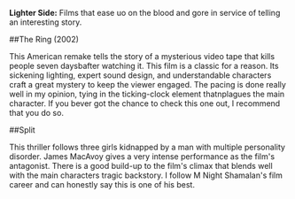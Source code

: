 **Lighter Side:**
Films that ease uo on the blood and gore in service of telling an interesting story.


##The Ring (2002)

This American remake tells the story of a mysterious video tape that kills people seven daysbafter watching it. This film is a classic for a reason. Its sickening lighting, expert sound design, and understandable characters craft a great mystery to keep the viewer engaged. The pacing is done really well in my opinion, tying in the ticking-clock element thatnplagues the main character. If you bever got the chance to check this one out, I recommend that you do so.

##Split

This thriller follows three girls kidnapped by a man with multiple personality disorder. James MacAvoy gives a very intense performance as the film's antagonist. There is a good build-up to the film's climax that blends well with the main characters tragic backstory. I follow M Night Shamalan's film career and can honestly say this is one of his best. 
